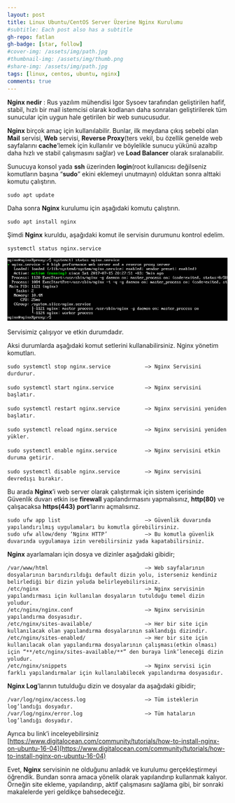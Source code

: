 ```yaml
---
layout: post
title: Linux Ubuntu/CentOS Server Üzerine Nginx Kurulumu
#subtitle: Each post also has a subtitle
gh-repo: fatlan
gh-badge: [star, follow]
#cover-img: /assets/img/path.jpg
#thumbnail-img: /assets/img/thumb.png
#share-img: /assets/img/path.jpg
tags: [linux, centos, ubuntu, nginx]
comments: true
---
```

**Nginx nedir** : Rus yazılım mühendisi Igor Sysoev tarafından geliştirilen hafif, stabil, hızlı bir mail istemcisi olarak kodlanan daha sonraları geliştirilerek tüm sunucular için uygun hale getirilen bir web sunucusudur.

**Nginx** birçok amaç için kullanılabilir. Bunlar, ilk meydana çıkış sebebi olan **Mail** servisi, **Web** servisi, **Reverse Proxy**(ters vekil, bu özellik genelde web sayfalarını **cache**’lemek için kullanılır ve böylelikle sunucu yükünü azaltıp daha hızlı ve stabil çalışmasını sağlar) ve **Load Balancer** olarak sıralanabilir.

Sunucuya konsol yada **ssh** üzerinden **login**(root kullanıcısı değilseniz komutların başına “**sudo**” ekini eklemeyi unutmayın) olduktan sonra alttaki komutu çalıştırın.

~~~
sudo apt update
~~~

Daha sonra **Nginx** kurulumu için aşağıdaki komutu çalıştırın.

~~~
sudo apt install nginx
~~~

Şimdi **Nginx** kuruldu, aşağıdaki komut ile servisin durumunu kontrol edelim.

~~~
systemctl status nginx.service
~~~

![Crepe](assets/img/c7u16-nginx-inst/nginx-int01.png)

Servisimiz çalışıyor ve etkin durumdadır.

Aksi durumlarda aşağıdaki komut setlerini kullanabilirsiniz. Nginx yönetim komutları.

~~~
sudo systemctl stop nginx.service           –> Nginx Servisini durdurur.

sudo systemctl start nginx.service          –> Nginx servisini başlatır.

sudo systemctl restart nginx.service        –> Nginx servisini yeniden başlatır.

sudo systemctl reload nginx.service         –> Nginx servisini yeniden yükler.

sudo systemctl enable nginx.service         –> Nginx servisini etkin duruma getirir.

sudo systemctl disable nginx.service        –> Nginx servisini devredışı bırakır.
~~~

Bu arada **Nginx**’i web server olarak çalıştırmak için sistem içerisinde Güvenlik duvarı etkin ise **firewall** yapılandırmasını yapmalısınız, **http(80)** ve çalışacaksa **https(443)** **port**’larını açmalısınız.

~~~
sudo ufw app list                           –> Güvenlik duvarında yapılandırılmış uygulamaları bu komutla görebilirsiniz.
sudo ufw allow/deny ‘Nginx HTTP’            –> Bu komutla güvenlik duvarında uygulamaya izin verebilirsiniz yada kapatabilirsiniz.
~~~

**Nginx** ayarlamaları için dosya ve dizinler aşağıdaki gibidir;

~~~
/var/www/html                               –> Web sayfalarının dosyalarının barındırıldığı default dizin yolu, isterseniz kendiniz belirlediği bir dizin yoluda belirleyebilirsiniz.
/etc/nginx                                  –> Nginx servisinin yapılandırması için kullanılan dosyaların tutulduğu temel dizin yoludur.
/etc/nginx/nginx.conf                       –> Nginx servisinin yapılandırma dosyasıdır.
/etc/nginx/sites-available/                 –> Her bir site için kullanılacak olan yapılandırma dosyalarının saklandığı dizindir.
/etc/nginx/sites-enabled/                   –> Her bir site için kullanılacak olan yapılandırma dosyalarının çalışması(etkin olması) için “**/etc/nginx/sites-available/**” den buraya link’leneceği dizin yoludur.
/etc/nginx/snippets                         –> Nginx servisi için farklı yapılandırmalar için kullanılabilecek yapılandırma dosyasıdır.
~~~

**Nginx Log**’larının tutulduğu dizin ve dosyalar da aşağıdaki gibidir;

~~~
/var/log/nginx/access.log                   –> Tüm isteklerin log’landığı dosyadır.
/var/log/nginx/error.log                    –> Tüm hataların log’landığı dosyadır.
~~~

Ayrıca bu link’i inceleyebilirsiniz [https://www.digitalocean.com/community/tutorials/how-to-install-nginx-on-ubuntu-16-04](https://www.digitalocean.com/community/tutorials/how-to-install-nginx-on-ubuntu-16-04) <br>

Evet, **Nginx** servisinin ne olduğunu anladık ve kurulumu gerçekleştirmeyi öğrendik. Bundan sonra amaca yönelik olarak yapılandırıp kullanmak kalıyor. Örneğin site ekleme, yapılandırıp, aktif çalışmasını sağlama gibi, bir sonraki makalelerde yeri geldikçe bahsedeceğiz.